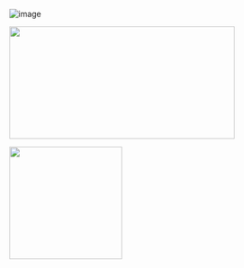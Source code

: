 ![image](https://github.com/PetervandenDoel/Robot-Claw/assets/73015873/27716c2b-3801-4ce6-bc72-dd474d37a0b1)

<img src="https://github.com/PetervandenDoel/Robot-Claw/assets/73015873/27716c2b-3801-4ce6-bc72-dd474d37a0b1
" width="400" height="200" />

<img src="" width="200" height="200" />
